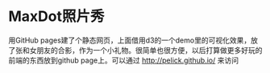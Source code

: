 MaxDot照片秀
=================
用GitHub pages建了个静态网页，上面借用d3的一个demo里的可视化效果，放了张和女朋友的合影，作为一个小礼物。很简单也很方便，以后打算做更多好玩的前端的东西放到github page上。可以通过 http://pelick.github.io/ 来访问
